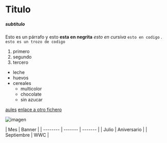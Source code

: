 # Titulo
##### subtitulo

Esto es un párrafo y esto 
**esta en negrita** 
*esto en cursiva* 
```esto en codigo``` .
```esto es un trozo de codigo```
1. primero
2. segundo
3. tercero

- leche
- huevos
- cereales
	- multicolor
	- chocolate
	- sin azucar

[aules](https://portal.edu.gva.es/aules/es/inicio/)
[enlace a otro fichero](README.md)


![imagen](perro.jpg)

| Mes | Banner |
| -------- | ------- | ------- |
| Julio | Aniversario |
| Septiembre | WWC |
